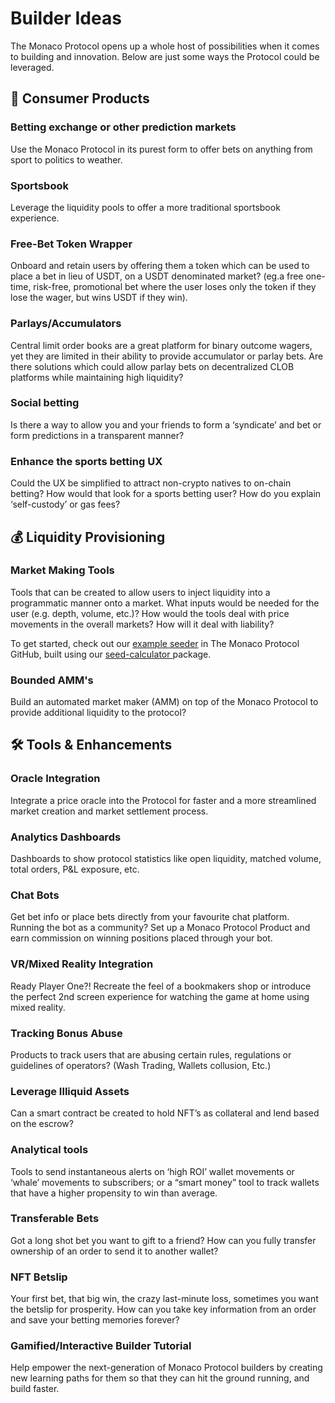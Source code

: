 # Builder Ideas

The Monaco Protocol opens up a whole host of possibilities when it comes to building and innovation. Below are just some ways the Protocol could be leveraged.

## 📲 Consumer Products

### Betting exchange or other prediction markets

Use the Monaco Protocol in its purest form to offer bets on anything from sport to politics to weather.&#x20;

### Sportsbook

Leverage the liquidity pools to offer a more traditional sportsbook experience.

### Free-Bet Token Wrapper

Onboard and retain users by offering them a token which can be used to place a bet in lieu of USDT, on a USDT denominated market? (eg.a free one-time, risk-free, promotional bet where the user loses only the token if they lose the wager, but wins USDT if they win).&#x20;

### Parlays/Accumulators

Central limit order books are a great platform for binary outcome wagers, yet they are limited in their ability to provide accumulator or parlay bets. Are there solutions which could allow parlay bets on decentralized CLOB platforms while maintaining high liquidity?&#x20;

### Social betting

Is there a way to allow you and your friends to form a ‘syndicate’ and bet or form predictions in a transparent manner?

### Enhance the sports betting UX

Could the UX be simplified to attract non-crypto natives to on-chain betting? How would that look for a sports betting user? How do you explain ‘self-custody’ or gas fees?&#x20;



## 💰 Liquidity Provisioning

### Market Making Tools

Tools that can be created to allow users to inject liquidity into a programmatic manner onto a market. What inputs would be needed for the user (e.g. depth, volume, etc.)? How would the tools deal with price movements in the overall markets? How will it deal with liability?&#x20;

To get started, check out our [example seeder](https://github.com/MonacoProtocol/seed-calculator) in The Monaco Protocol GitHub, built using our [seed-calculator ](https://github.com/MonacoProtocol/seed-calculator)package.

### Bounded AMM's

Build an automated market maker (AMM) on top of the Monaco Protocol to provide additional liquidity to the protocol?



## 🛠 Tools & Enhancements

### Oracle Integration

Integrate a price oracle into the Protocol for faster and a more streamlined market creation and market settlement process.

### Analytics Dashboards

Dashboards to show protocol statistics like open liquidity, matched volume, total orders, P\&L exposure, etc.

### Chat Bots

Get bet info or place bets directly from your favourite chat platform. Running the bot as a community? Set up a Monaco Protocol Product and earn commission on winning positions placed through your bot.

### VR/Mixed Reality Integration

Ready Player One?! Recreate the feel of a bookmakers shop or introduce the perfect 2nd screen experience for watching the game at home using mixed reality.

### Tracking Bonus Abuse

Products to track users that are abusing certain rules, regulations or guidelines of operators? (Wash Trading, Wallets collusion, Etc.)

### Leverage Illiquid Assets

Can a smart contract be created to hold NFT’s as collateral and lend based on the escrow?&#x20;

### Analytical tools&#x20;

Tools to send instantaneous alerts on ‘high ROI’ wallet movements or ‘whale’ movements to subscribers; or a “smart money” tool to track wallets that have a higher propensity to win than average.

### Transferable Bets

Got a long shot bet you want to gift to a friend? How can you fully transfer ownership of an order to send it to another wallet?

### NFT Betslip

Your first bet, that big win, the crazy last-minute loss, sometimes you want the betslip for prosperity. How can you take key information from an order and save your betting memories forever?

### Gamified/Interactive Builder Tutorial

Help empower the next-generation of Monaco Protocol builders by creating new learning paths for them so that they can hit the ground running, and build faster.
